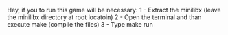 Hey, if you to run this game will be necessary:
1 - Extract the minilibx (leave the minilibx directory at root locatoin)
2 - Open the terminal and than execute make (compile the files)
3 - Type make run
